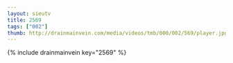 ```yaml
--- 
layout: sieutv
title: 2569
tags: ["002"]
thumb: http://drainmainvein.com/media/videos/tmb/000/002/569/player.jpg
---
```

{% include drainmainvein key="2569" %} 
